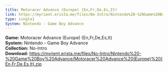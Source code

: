 ```yaml
---
title: Motoracer Advance (Europe) (En,Fr,De,Es,It)
link: https://myrient.erista.me/files/No-Intro/Nintendo%20-%20Game%20Boy%20Advance/Motoracer%20Advance%20(Europe)%20(En,Fr,De,Es,It).zip
type: single1
System: Nintendo - Game Boy Advance
---
```

<b>Game:</b> Motoracer Advance (Europe) (En,Fr,De,Es,It)<br>
<b>System:</b> Nintendo - Game Boy Advance<br>
<b>Collection:</b> No-Intro<br>
<b>Download:</b> https://myrient.erista.me/files/No-Intro/Nintendo%20-%20Game%20Boy%20Advance/Motoracer%20Advance%20(Europe)%20(En,Fr,De,Es,It).zip